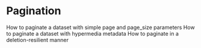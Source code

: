 # Pagination

How to paginate a dataset with simple page and page_size parameters
How to paginate a dataset with hypermedia metadata
How to paginate in a deletion-resilient manner